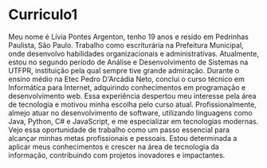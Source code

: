 # Curriculo1
Meu nome é Lívia Pontes Argenton, tenho 19 anos e resido em Pedrinhas
Paulista, São Paulo. Trabalho como escriturária na Prefeitura Municipal, onde
desenvolvo habilidades organizacionais e administrativas. Atualmente, estou no
segundo período de Análise e Desenvolvimento de Sistemas na UTFPR,
instituição pela qual sempre tive grande admiração. Durante o ensino médio na
Etec Pedro D'Arcádia Neto, conclui o curso técnico em Informática para
Internet, adquirindo conhecimentos em programação e desenvolvimento web.
Essa experiência despertou meu interesse pela área de tecnologia e motivou
minha escolha pelo curso atual. Profissionalmente, almejo atuar no
desenvolvimento de software, utilizando linguagens como Java, Python, C# e
JavaScript, e me especializar em tecnologias modernas. Vejo essa
oportunidade de trabalho como um passo essencial para alcançar minhas
metas profissionais e pessoais. Estou determinada a aplicar meus
conhecimentos e crescer na área de tecnologia da informação, contribuindo
com projetos inovadores e impactantes.
